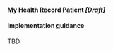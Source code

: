 #### My Health Record Patient *[[Draft](http://hl7.org/fhir/r4/valueset-publication-status.html)]*

#### Implementation guidance
TBD

